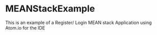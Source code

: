 # MEANStackExample
This is an example of a Register/ Login MEAN stack Application using Atom.io for the IDE
